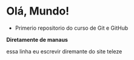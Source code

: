 # Olá, Mundo!
* Primerio repositorio do curso de Git e GitHub

**Diretamente de manaus**
 
 essa linha eu escrevir diremante do site teleze
 
